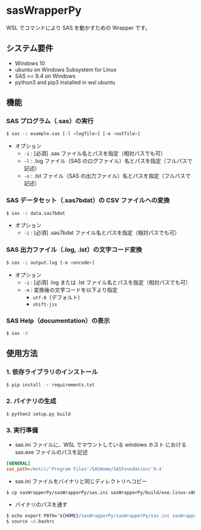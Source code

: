 # sasWrapperPy
WSL でコマンドにより SAS を動かすための Wrapper です。

## システム要件
- Windows 10
- ubuntu on Windows Subsystem for Linux
- SAS >= 9.4 on Windows
- python3 and pip3 installed in wsl ubuntu

## 機能
### SAS プログラム（.sas）の実行
```bash
$ sas -i example.sas [-l <logfile>] [-o <outfile>]
```

- オプション
    - `-i` : [必須] .sas ファイル名とパスを指定（相対パスでも可）
    - `-l` : .log ファイル（SAS のログファイル）名とパスを指定（フルパスで記述）
    - `-o` : .lst ファイル（SAS の出力ファイル）名とパスを指定（フルパスで記述）

### SAS データセット（.sas7bdat）の CSV ファイルへの変換
```bash
$ sas -i data.sas7bdat
```

- オプション
    - `-i` : [必須] .sas7bdat ファイル名とパスを指定（相対パスでも可）

### SAS 出力ファイル（.log, .lst）の文字コード変換
```bash
$ sas -i output.log [-e <encode>]
```

- オプション
    - `-i` : [必須] .log または .lst ファイル名とパスを指定（相対パスでも可）
    - `-e` : 変換後の文字コードを以下より指定
        - `utf-8`（デフォルト）
        - `shift-jis`

### SAS Help（documentation）の表示
```bash
$ sas -d
```

## 使用方法
### 1. 依存ライブラリのインストール
```bash
$ pip install -r requirements.txt
```

### 2. バイナリの生成
```bash
$ python3 setup.py build
```

### 3. 実行準備
- sas.ini ファイルに、WSL でマウントしている windows ホスト における sas.exe ファイルのパスを記述
```sas.ini
[GENERAL]
sas_path=/mnt/c/'Program Files'/SASHome/SASFoundation/'9.4'
```

- sas.ini ファイルをバイナリと同じディレクトリへコピー
```bash
$ cp sasWrapperPy/sasWrapperPy/sas.ini sasWrapperPy/build/exe.linux-x86_64-3.6/
```

- バイナリのパスを通す
```bash
$ echo export PATH="${HOME}/sasWrapperPy/sasWrapperPy/sas.ini sasWrapperPy/build/exe.linux-x86_64-3.6/:$PATH" >> ~/.bashrc
$ source ~/.bashrc
```
